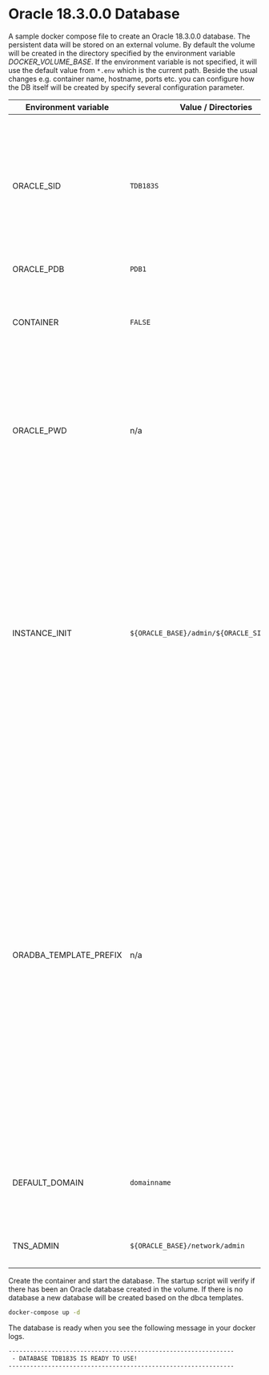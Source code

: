 # Oracle 18.3.0.0 Database

A sample docker compose file to create an Oracle 18.3.0.0 database. The persistent data will be stored on an external volume. By default the volume will be created in the directory specified by the environment variable *DOCKER_VOLUME_BASE*. If the environment variable is not specified, it will use the default value from ``*.env`` which is the current path. Beside the usual changes e.g. container name, hostname, ports etc. you can configure how the DB itself will be created by specify several configuration parameter.

| Environment variable   | Value / Directories                            | Comment                                                                                                                                                                                                                                                                                                                                                       |
|------------------------|------------------------------------------------|---------------------------------------------------------------------------------------------------------------------------------------------------------------------------------------------------------------------------------------------------------------------------------------------------------------------------------------------------------------|
| ORACLE_SID             | ``TDB183S``                                    | Default Oracle SID. Usually it will default to the variable which has been specified during build. A custom SID can / should be specified.                                                                                                                                                                                                                    |
| ORACLE_PDB             | ``PDB1``                                       | Default PDB name.                                                                                                                                                                                                                                                                                                                                             |
| CONTAINER              | ``FALSE``                                      | Flag to create a container or single tenant database. Default set to false.                                                                                                                                                                                                                                                                                   |
| ORACLE_PWD             | n/a                                            | Custom admin password for common admin user like SYS and SYSTEM. If not specified a random password will be generated                                                                                                                                                                                                                                         |
| INSTANCE_INIT          | ``${ORACLE_BASE}/admin/${ORACLE_SID}/scripts`` | Folder for customize setup and startup. The database create script will look for a folder ``setup`` during initial setup or ``startup`` during each container startup. All bash ``.sh`` scripts as well sql ``.sql`` script will be executed. Make sure to add a sequence to keep the order of the scripts.                                                   |
| ORADBA_TEMPLATE_PREFIX | n/a                                            | Prefix to use a custom dbca template or the general purpose default template. By default this variable is not set. In this case dbca will use the general purpose template with the starter database. If set to ``custom_`` dbca will use a custom template to create a fresh database. This will take longer since the database will be create from scratch. |
| DEFAULT_DOMAIN         | ``domainname``                                 | Database default domain. If not specified the default domain will be used.                                                                                                                                                                                                                                                                                    |
| TNS_ADMIN              | ``${ORACLE_BASE}/network/admin``               | Alternative TNS_ADMIN environment variable.                                                                                                                                                                                                                                                                                                                   |
Create the container and start the database. The startup script will verify if there has been an Oracle database created in the volume. If there is no database a new database will be created based on the dbca templates.

```bash
docker-compose up -d
```

The database is ready when you see the following message in your docker logs.

```bash
---------------------------------------------------------------
 - DATABASE TDB183S IS READY TO USE!
---------------------------------------------------------------
```

